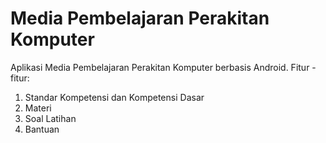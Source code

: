 # Media Pembelajaran Perakitan Komputer
Aplikasi Media Pembelajaran Perakitan Komputer berbasis Android. Fitur - fitur:
1. Standar Kompetensi dan Kompetensi Dasar
2. Materi
3. Soal Latihan
4. Bantuan
